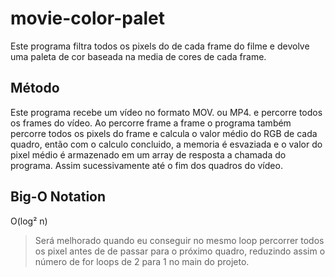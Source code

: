 # movie-color-palet
Este programa filtra todos os pixels do de cada frame do filme e devolve uma paleta de cor baseada na media de cores de cada frame.

## Método
Este programa recebe um vídeo no formato MOV. ou MP4. e percorre todos os frames do vídeo. Ao percorre frame a frame o programa também percorre todos os pixels do frame e calcula o valor médio do RGB de cada quadro, então com o calculo concluido, a memoria é esvaziada e o valor do pixel médio é armazenado em um array de resposta a chamada do programa. Assim sucessivamente até o fim dos quadros do vídeo.

## Big-O Notation
O(log² n)
> Será melhorado quando eu conseguir no mesmo loop percorrer todos os pixel antes de de passar para o próximo quadro, reduzindo assim o número de for loops de 2 para 1 no main do projeto.
